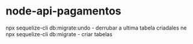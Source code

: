 # node-api-pagamentos

npx sequelize-cli db:migrate:undo - derrubar a ultima tabela criadales ne
npx sequelize-cli db:migrate - criar tabelas